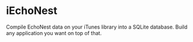 iEchoNest
=========

Compile EchoNest data on your iTunes library into a SQLite database.  Build any application you want on top of that.